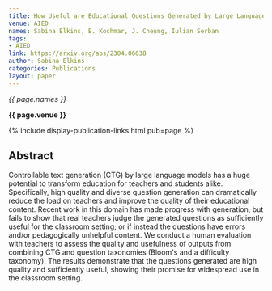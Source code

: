 ```yaml
---
title: How Useful are Educational Questions Generated by Large Language Models?
venue: AIED
names: Sabina Elkins, E. Kochmar, J. Cheung, Iulian Serban
tags:
- AIED
link: https://arxiv.org/abs/2304.06638
author: Sabina Elkins
categories: Publications
layout: paper
---
```


*{{ page.names }}*

**{{ page.venue }}**

{% include display-publication-links.html pub=page %}

## Abstract

Controllable text generation (CTG) by large language models has a huge potential to transform education for teachers and students alike. Specifically, high quality and diverse question generation can dramatically reduce the load on teachers and improve the quality of their educational content. Recent work in this domain has made progress with generation, but fails to show that real teachers judge the generated questions as sufficiently useful for the classroom setting; or if instead the questions have errors and/or pedagogically unhelpful content. We conduct a human evaluation with teachers to assess the quality and usefulness of outputs from combining CTG and question taxonomies (Bloom's and a difficulty taxonomy). The results demonstrate that the questions generated are high quality and sufficiently useful, showing their promise for widespread use in the classroom setting.